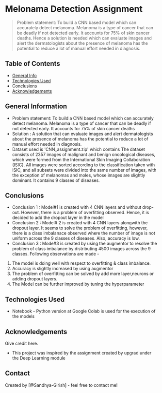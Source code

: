 # Melonama Detection Assignment
> Problem statement: To build a CNN based model which can accurately detect melanoma. Melanoma is a type of cancer that can be deadly if not detected early. 
It accounts for 75% of skin cancer deaths. 
Hence a solution is needed which can evaluate images and alert the dermatologists about the presence of melanoma has the potential to reduce a lot of manual 
effort needed in diagnosis.


## Table of Contents
* [General Info](#general-information)
* [Technologies Used](#technologies-used)
* [Conclusions](#conclusions)
* [Acknowledgements](#acknowledgements)


## General Information
- Problem statement: To build a CNN based model which can accurately detect melanoma. Melanoma is a type of cancer that can be deadly if not detected early. It accounts for 75% of skin cancer deaths
- Solution : A solution that can evaluate images and alert dermatologists about the presence of melanoma has the potential to reduce a lot of manual effort needed in diagnosis.
- Dataset used is 'CNN_assignment.zip' which contains The dataset consists of 2357 images of malignant and benign oncological diseases, which were formed from the International Skin Imaging Collaboration (ISIC). All images were sorted according to the classification taken with ISIC, and all subsets were divided into the same number of images, with the exception of melanomas and moles, whose images are slightly dominant. It contains 9 classes of diseases. 


## Conclusions
- Conclusion 1 : Model#1 is created with 4 CNN layers and without drop-out. However, there is a problem of overfitting observed. Hence, it is decided to add the dropout layer in the model
- Conclusion 2 : Model# 2 is created with 4 CNN layers alongwith the dropout layer. It seems to solve the problem of overfitting, however, there is a class imbalanace observed where the number of image is not uniform across the 9 classes of diseases. Also, accuracy is low.
- Conclusion 3 : Mode#3 is created by using the augmentor to resolve the problem of class imbalance by distributing 4500 images across the 9 classes. Following observations are made -
1. The model is doing well with respect to overfitting & class imbalance.
2. Accuracy is slightly increased by using augmentor
3. The problem of overfitting can be solved by add more layer,neurons or adding dropout layers.
4. The Model can be further improved by tuning the hyperparameter

## Technologies Used
- Notebook - Python version at Google Colab is used for the execution of the models


## Acknowledgements
Give credit here.
- This project was inspired by the assignment created by upgrad under the Deep Learning module


## Contact
Created by [@Sandhya-Girish] - feel free to contact me!

